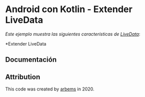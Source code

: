 # Android con Kotlin - Extender LiveData

*Este ejemplo muestra las siguientes características de [LiveData](https://developer.android.com/reference/androidx/lifecycle/LiveData?hl=es-419)*:

*Extender LiveData

## Documentación


## Attribution

This code was created by [arbems](https://github.com/arbems) in 2020.
